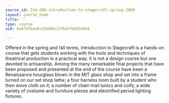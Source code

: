 ```yaml
---
course_id: 21m-606-introduction-to-stagecraft-spring-2009
layout: course_home
title: ''
type: course
uid: 8a4fd7baa6cd2e665c1f9a5f6dd2d4d4

---
```

Offered in the spring and fall terms, Introduction to Stagecraft is a hands-on course that gets students working with the tools and techniques of theatrical production in a practical way. It is not a design course but one devoted to artisanship. Among the many remarkable final projects that have been proposed and presented at the end of the course have been a Renaissance hourglass blown in the MIT glass shop and set into a frame turned on our set shop lathe; a four harness loom built by a student who then wove cloth on it; a number of chain mail tunics and coifs; a wide variety of costume and furniture pieces and electrified period lighting fixtures.
